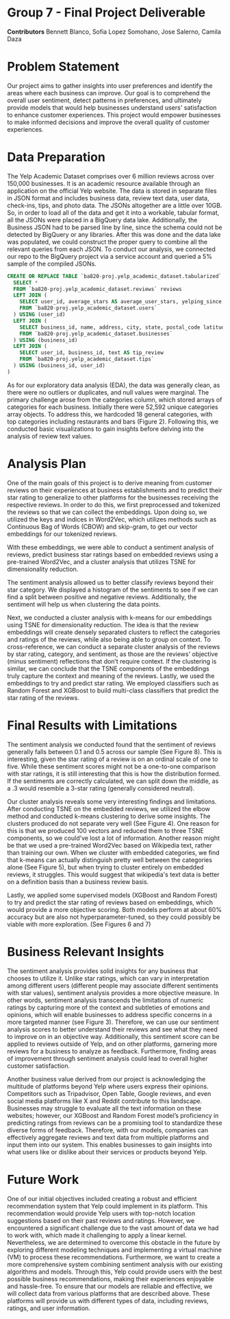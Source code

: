 # Group 7 - Final Project Deliverable
**Contributors**
Bennett Blanco, Sofia Lopez Somohano, Jose Salerno, Camila Daza

# Problem Statement
Our project aims to gather insights into user preferences and identify the areas where each business can improve. Our goal is to comprehend the overall user sentiment, detect patterns in preferences, and ultimately provide models that would help businesses understand users' satisfaction to enhance customer experiences. This project would empower businesses to make informed decisions and improve the overall quality of customer experiences.

# Data Preparation
The Yelp Academic Dataset comprises over 6 million reviews across over 150,000 businesses. It is an academic resource available through an application on the official Yelp website. The data is stored in separate files in JSON format and includes business data, review text data, user data, check-ins, tips, and photo data. The JSONs altogether are a little over 10GB. So, in order to load all of the data and get it into a workable, tabular format, all the JSONs were placed in a BigQuery data lake. Additionally, the Business JSON had to be parsed line by line, since the schema could not be detected by BigQuery or any libraries. After this was done and the data lake was populated, we could construct the proper query to combine all the relevant queries from each JSON. To conduct our analysis, we connected our repo to the BigQuery project via a service account and queried a 5% sample of the compiled JSONs.


```sql
CREATE OR REPLACE TABLE `ba820-proj.yelp_academic_dataset.tabularized` AS (
  SELECT *
  FROM `ba820-proj.yelp_academic_dataset.reviews` reviews
  LEFT JOIN (
    SELECT user_id, average_stars AS average_user_stars, yelping_since, review_count AS submitted_reviews
    FROM `ba820-proj.yelp_academic_dataset.users`
  ) USING (user_id)
  LEFT JOIN (
    SELECT business_id, name, address, city, state, postal_code latitude, longitude, stars AS average_business_stars, review_count AS recieved_reviews, categories, attributes
    FROM `ba820-proj.yelp_academic_dataset.businesses`
  ) USING (business_id)
  LEFT JOIN (
    SELECT user_id, business_id, text AS tip_review
    FROM `ba820-proj.yelp_academic_dataset.tips`
  ) USING (business_id, user_id)
)
```


As for our exploratory data analysis (EDA), the data was generally clean, as there were no outliers or duplicates, and null values were marginal. The primary challenge arose from the categories column, which stored arrays of categories for each business. Initially there were 52,592 unique categories array objects. To address this, we hardcoded 18 general categories, with top categories including restaurants and bars (Figure 2). Following this, we conducted basic visualizations to gain insights before delving into the analysis of review text values.

# Analysis Plan
One of the main goals of this project is to derive meaning from customer reviews on their experiences at business establishments and to predict their star rating to generalize to other platforms for the businesses receiving the respective reviews. In order to do this, we first preprocessed and tokenized the reviews so that we can collect the embeddings. Upon doing so, we utilized the keys and indices in Word2Vec, which utilizes methods such as Continuous Bag of Words (CBOW) and skip-gram, to get our vector embeddings for our tokenized reviews.

With these embeddings, we were able to conduct a sentiment analysis of reviews, predict business star ratings based on embedded reviews using a pre-trained Word2Vec, and a cluster analysis that utilizes TSNE for dimensionality reduction. 

The sentiment analysis allowed us to better classify reviews beyond their star category. We displayed a histogram of the sentiments to see if we can find a split between positive and negative reviews. Additionally, the sentiment will help us when clustering the data points.

Next, we conducted a cluster analysis with k-means for our embeddings using TSNE for dimensionality reduction. The idea is that the review embeddings will create densely separated clusters to reflect the categories and ratings of the reviews, while also being able to group on context. To cross-reference, we can conduct a separate cluster analysis of the reviews by star rating, category, and sentiment, as those are the reviews' objective (minus sentiment) reflections that don’t require context. If the clustering is similar, we can conclude that the TSNE components of the embeddings truly capture the context and meaning of the reviews.
Lastly, we used the embeddings to try and predict star rating. We employed classifiers such as Random Forest and XGBoost to build multi-class classifiers that predict the star rating of the reviews.

# Final Results with Limitations
The sentiment analysis we conducted found that the sentiment of reviews generally falls between 0.1 and 0.5 across our sample (See Figure 8). This is interesting, given the star rating of a review is on an ordinal scale of one to five. While these sentiment scores might not be a one-to-one comparison with star ratings, it is still interesting that this is how the distribution formed. If the sentiments are correctly calculated, we can split down the middle, as a .3 would resemble a 3-star rating (generally considered neutral).

Our cluster analysis reveals some very interesting findings and limitations. After conducting TSNE on the embedded reviews, we utilized the elbow method and conducted k-means clustering to derive some insights. The clusters produced do not separate very well (See Figure 4). One reason for this is that we produced 100 vectors and reduced them to three TSNE components, so we could’ve lost a lot of information. Another reason might be that we used a pre-trained Word2Vec based on Wikipedia text, rather than training our own. When we cluster with embedded categories, we find that k-means can actually distinguish pretty well between the categories alone (See Figure 5), but when trying to cluster entirely on embedded reviews, it struggles. This would suggest that wikipedia's text data is better on a definition basis than a business review basis.

Lastly, we applied some supervised models (XGBoost and Random Forest) to try and predict the star rating of reviews based on embeddings, which would provide a more objective scoring. Both models perform at about 60% accuracy but are also not hyperparameter-tuned, so they could possibly be viable with more exploration. (See Figures 6 and 7)

# Business Relevant Insights
The sentiment analysis provides solid insights for any business that chooses to utilize it. Unlike star ratings, which can vary in interpretation among different users (different people may associate different sentiments with star values), sentiment analysis provides a more objective measure. In other words, sentiment analysis transcends the limitations of numeric ratings by capturing more of the context and subtleties of emotions and opinions, which will enable businesses to address specific concerns in a more targeted manner (see Figure 3). Therefore, we can use our sentiment analysis scores to better understand their reviews and see what they need to improve on in an objective way. Additionally, this sentiment score can be applied to reviews outside of Yelp, and on other platforms, garnering more reviews for a business to analyze as feedback. Furthermore, finding areas of improvement through sentiment analysis could lead to overall higher customer satisfaction.

Another business value derived from our project is acknowledging the multitude of platforms beyond Yelp where users express their opinions. Competitors such as Tripadvisor, Open Table, Google reviews, and even social media platforms like X and Reddit contribute to this landscape. Businesses may struggle to evaluate all the text information on these websites; however, our XGBoost and Random Forest model’s proficiency in predicting ratings from reviews can be a promising tool to standardize these diverse forms of feedback. Therefore, with our models, companies can effectively aggregate reviews and text data from multiple platforms and input them into our system. This enables businesses to gain insights into what users like or dislike about their services or products beyond Yelp.

# Future Work
One of our initial objectives included creating a robust and efficient recommendation system that Yelp could implement in its platform. This recommendation would provide Yelp users with top-notch location suggestions based on their past reviews and ratings. However, we encountered a significant challenge due to the vast amount of data we had to work with, which made it challenging to apply a linear kernel. Nevertheless, we are determined to overcome this obstacle in the future by exploring different modeling techniques and implementing a virtual machine (VM) to process these recommendations. Furthermore, we want to create a more comprehensive system combining sentiment analysis with our existing algorithms and models. Through this, Yelp could provide users with the best possible business recommendations, making their experiences enjoyable and hassle-free. To ensure that our models are reliable and effective, we will collect data from various platforms that are described above. These platforms will provide us with different types of data, including reviews, ratings, and user information.
